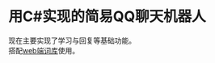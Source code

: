 # 用C#实现的简易QQ聊天机器人
现在主要实现了学习与回复等基础功能。 <br/>
搭配<a href="https://github.com/qwgg9654/SmartQQPHP">web端词库</a>使用。